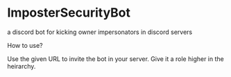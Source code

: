 # ImposterSecurityBot
a discord bot for kicking owner impersonators in discord servers


How to use?

Use the given URL to invite the bot in your server. 
Give it a role higher in the heirarchy. 
